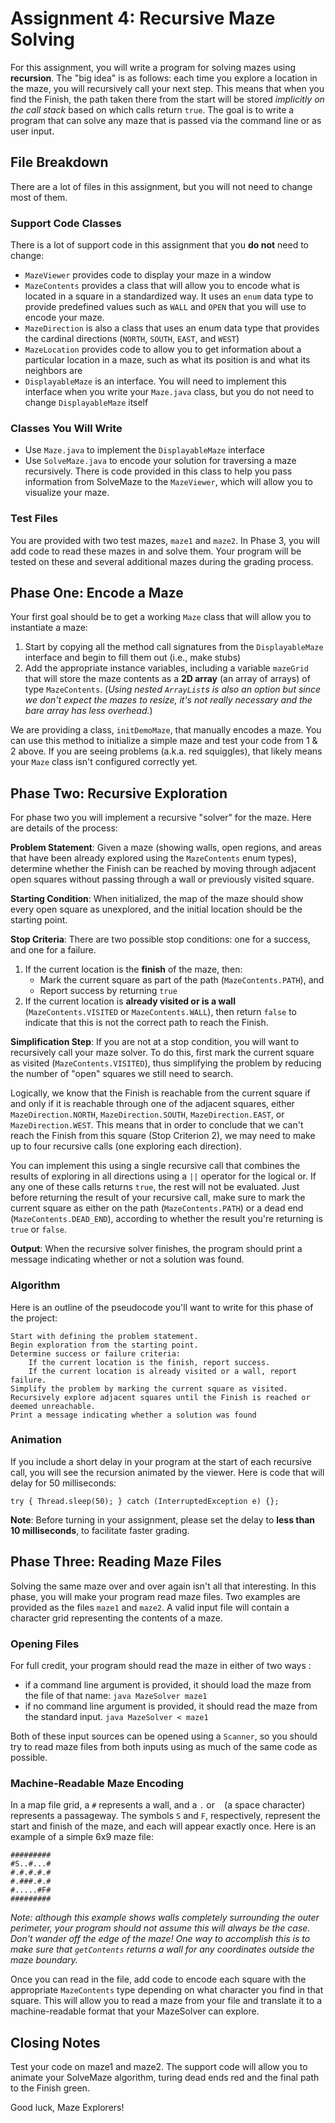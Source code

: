 # Assignment 4:  Recursive Maze Solving

For this assignment, you will write a program for solving mazes using **recursion**. The "big idea" is as follows: each time you explore a location in the maze, you will recursively call your next step. This means that when you find the Finish, the path taken there from the start will be stored _implicitly on the call stack_ based on which calls return `true`. The goal is to write a program that can solve any maze that is passed via the command line or as user input.

## File Breakdown

There are a lot of files in this assignment, but you will not need to change most of them.

### Support Code Classes

There is a lot of support code in this assignment that you **do not** need to change:
- `MazeViewer` provides code to display your maze in a window
- `MazeContents` provides a class that will allow you to encode what is located in a square in a standardized way. It uses an `enum` data type to provide predefined values such as `WALL` and `OPEN` that you will use to encode your maze.
- `MazeDirection` is also a class that uses an enum data type that provides the cardinal directions (`NORTH`, `SOUTH`, `EAST`, and `WEST`)
- `MazeLocation` provides code to allow you to get information about a particular location in a maze, such as what its position is and what its neighbors are
- `DisplayableMaze` is an interface. You will need to implement this interface when you write your `Maze.java` class, but you do not need to change `DisplayableMaze` itself

### Classes You Will Write

- Use `Maze.java` to implement the `DisplayableMaze` interface
- Use `SolveMaze.java` to encode your solution for traversing a maze recursively. There is code provided in this class to help you pass information from SolveMaze to the `MazeViewer`, which will allow you to visualize your maze.

### Test Files

You are provided with two test mazes, `maze1` and `maze2`.  In Phase 3, you will add code to read these mazes in and solve them. Your program will be tested on these and several additional mazes during the grading process.

## Phase One: Encode a Maze

Your first goal should be to get a working `Maze` class that will allow you to instantiate a maze:
1. Start by copying all the method call signatures from the `DisplayableMaze` interface and begin to fill them out (i.e., make stubs) 
2. Add the appropriate instance variables, including a variable `mazeGrid` that will store the maze contents as a **2D array** (an array of arrays) of type `MazeContents`.  (_Using nested `ArrayList`s is also an option but since we don't expect the mazes to resize, it's not really necessary and the bare array has less overhead._)

We are providing a class, `initDemoMaze`, that manually encodes a maze. You can use this method to initialize a simple maze and test your code from 1 & 2 above. If you are seeing problems (a.k.a. red squiggles), that likely means your `Maze` class isn't configured correctly yet.

## Phase Two: Recursive Exploration

For phase two you will implement a recursive "solver" for the maze.  Here are details of the process:

**Problem Statement**: 
Given a maze (showing walls, open regions, and areas that have been already explored using the `MazeContents` enum types), determine whether the Finish can be reached by moving through adjacent open squares without passing through a wall or previously visited square.

**Starting Condition**:
When initialized, the map of the maze should show every open square as unexplored, and the initial location should be the starting point.

**Stop Criteria**:
There are two possible stop conditions: one for a success, and one for a failure.

1. If the current location is the **finish** of the maze, then:
    * Mark the current square as part of the path (`MazeContents.PATH`), and 
    * Report success by returning `true`
2. If the current location is **already visited or is a wall** (`MazeContents.VISITED` or `MazeContents.WALL`), then return `false` to indicate that this is not the correct path to reach the Finish.

**Simplification Step**:
If you are not at a stop condition, you will want to recursively call your maze solver. To do this, first mark the current square as visited (`MazeContents.VISITED`), thus simplifying the problem by reducing the number of "open" squares we still need to search. 

Logically, we know that the Finish is reachable from the current square if and only if it is reachable through one of the adjacent squares, either `MazeDirection.NORTH`, `MazeDirection.SOUTH`, `MazeDirection.EAST`, or `MazeDirection.WEST`. This means that in order to conclude that we can't reach the Finish from this square (Stop Criterion 2), we may need to make up to four recursive calls (one exploring each direction).

You can implement this using a single recursive call that combines the results of exploring in all directions using a `||` operator for the logical or. If any one of these calls returns `true`, the rest will not be evaluated.  Just before returning the result of your recursive call, make sure to mark the current square as either on the path (`MazeContents.PATH`) or a dead end (`MazeContents.DEAD_END`), according to whether the result you're returning is `true` or `false`.

**Output**:
When the recursive solver finishes, the program should print a message indicating whether or not a solution was found.

### Algorithm

Here is an outline of the pseudocode you'll want to write for this phase of the project:

    Start with defining the problem statement.
    Begin exploration from the starting point.
    Determine success or failure criteria:
        If the current location is the finish, report success.
        If the current location is already visited or a wall, report failure.
    Simplify the problem by marking the current square as visited.
    Recursively explore adjacent squares until the Finish is reached or deemed unreachable.
    Print a message indicating whether a solution was found

### Animation

If you include a short delay in your program at the start of each recursive call, you will see the recursion animated by the viewer.  Here is code that will delay for 50 milliseconds:

    try { Thread.sleep(50);	} catch (InterruptedException e) {};

**Note**: Before turning in your assignment, please set the delay to **less than 10 milliseconds**, to facilitate faster grading.

## Phase Three: Reading Maze Files

Solving the same maze over and over again isn't all that interesting.  In this phase, you will make your program read maze files. Two examples are provided as the files `maze1` and `maze2`. A valid input file will contain a character grid representing the contents of a maze.

### Opening Files

For full credit, your program should read the maze in either of two ways :
* if a command line argument is provided, it should load the maze from the file of that name:
    `java MazeSolver maze1`
* if no command line argument is provided, it should read the maze from the standard input.
    `java MazeSolver < maze1`

Both of these input sources can be opened using a `Scanner`, so you should try to read maze files from both inputs using as much of the same code as possible.

### Machine-Readable Maze Encoding

In a map file grid, a `#` represents a wall, and a `.` or ` ` (a space character) represents a passageway.  The symbols `S` and `F`, respectively, represent the start and finish of the maze, and each will appear exactly once. Here is an example of a simple 6x9 maze file:

    #########
    #S..#...#
    #.#.#.#.#
    #.###.#.#
    #.....#F#
    #########

_Note: although this example shows walls completely surrounding the outer perimeter, your program should not assume this will always be the case. Don't wander off the edge of the maze! One way to accomplish this is to make sure that `getContents` returns a wall for any coordinates outside the maze boundary._

Once you can read in the file, add code to encode each square with the appropriate `MazeContents` type depending on what character you find in that square. This will allow you to read a maze from your file and translate it to a machine-readable format that your MazeSolver can explore.

## Closing Notes

Test your code on maze1 and maze2. The support code will allow you to animate your SolveMaze algorithm, turing dead ends red and the final path to the Finish green.

Good luck, Maze Explorers!